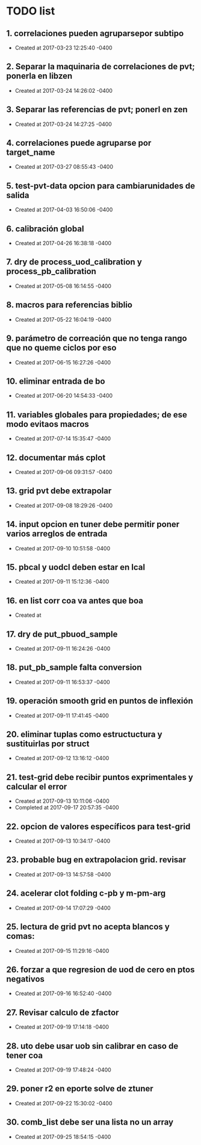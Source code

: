# TODO list
## 1. correlaciones pueden agruparsepor subtipo
- Created at   2017-03-23 12:25:40 -0400

## 2. Separar la maquinaria de correlaciones de pvt; ponerla en libzen
- Created at   2017-03-24 14:26:02 -0400

## 3. Separar las referencias de pvt; ponerl en zen
- Created at   2017-03-24 14:27:25 -0400

## 4. correlaciones puede agruparse por target_name
- Created at   2017-03-27 08:55:43 -0400

## 5. test-pvt-data opcion para cambiarunidades de salida
- Created at   2017-04-03 16:50:06 -0400

## 6. calibración global
- Created at   2017-04-26 16:38:18 -0400

## 7. dry de process_uod_calibration y process_pb_calibration
- Created at   2017-05-08 16:14:55 -0400

## 8. macros para referencias biblio
- Created at   2017-05-22 16:04:19 -0400

## 9. parámetro de correación que no tenga rango que no queme ciclos por eso
- Created at   2017-06-15 16:27:26 -0400

## 10. eliminar entrada de bo
- Created at   2017-06-20 14:54:33 -0400

## 11. variables globales para propiedades; de ese modo evitaos macros
- Created at   2017-07-14 15:35:47 -0400

## 12. documentar más cplot
- Created at   2017-09-06 09:31:57 -0400

## 13. grid pvt debe extrapolar
- Created at   2017-09-08 18:29:26 -0400

## 14. input opcion en tuner debe permitir poner varios arreglos de entrada
- Created at   2017-09-10 10:51:58 -0400

## 15. pbcal y uodcl deben estar en lcal
- Created at   2017-09-11 15:12:36 -0400

## 16. en list corr coa va antes que boa
- Created at   

## 17. dry de put_pbuod_sample
- Created at   2017-09-11 16:24:26 -0400

## 18. put_pb_sample falta conversion
- Created at   2017-09-11 16:53:37 -0400

## 19. operación smooth grid en puntos de inflexión
- Created at   2017-09-11 17:41:45 -0400

## 20. eliminar tuplas como estructuctura y sustituirlas por struct
- Created at   2017-09-12 13:16:12 -0400

## 21. test-grid debe recibir puntos exprimentales y calcular el error
- Created at   2017-09-13 10:11:06 -0400
- Completed at 2017-09-17 20:57:35 -0400

## 22. opcion de valores específicos para test-grid
- Created at   2017-09-13 10:34:17 -0400

## 23. probable bug en extrapolacion grid. revisar
- Created at   2017-09-13 14:57:58 -0400

## 24. acelerar clot folding c-pb y m-pm-arg
- Created at   2017-09-14 17:07:29 -0400

## 25. lectura de grid pvt no acepta blancos y comas:
- Created at   2017-09-15 11:29:16 -0400

## 26. forzar a que regresion de uod de cero en ptos negativos
- Created at   2017-09-16 16:52:40 -0400

## 27. Revisar calculo de zfactor
- Created at   2017-09-19 17:14:18 -0400

## 28. uto debe usar uob sin calibrar en caso de tener coa
- Created at   2017-09-19 17:48:24 -0400

## 29. poner r2 en eporte solve de ztuner
- Created at   2017-09-22 15:30:02 -0400

## 30. comb_list debe ser una lista no un array
- Created at   2017-09-25 18:54:15 -0400

